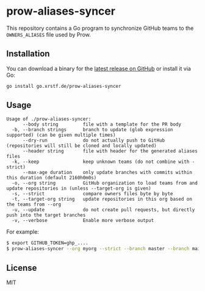 # prow-aliases-syncer

This repository contains a Go program to synchronize GitHub teams to the
`OWNERS_ALIASES` file used by Prow.

## Installation

You can download a binary for the [latest release on GitHub](https://github.com/xrstf/prow-aliases-syncer/releases)
or install it via Go:

```bash
go install go.xrstf.de/prow-aliases-syncer
```

## Usage

```
Usage of ./prow-aliases-syncer:
      --body string         file with a template for the PR body
  -b, --branch strings      branch to update (glob expression supported) (can be given multiple times)
      --dry-run             do not actually push to GitHub (repositories will still be cloned and locally updated)
      --header string       file with header for the generated aliases files
  -k, --keep                keep unknown teams (do not combine with -strict)
      --max-age duration    only update branches with commits within this duration (default 2160h0m0s)
  -o, --org string          GitHub organization to load teams from and update repositories in (unless --target-org is given)
  -s, --strict              compare owners files byte by byte
  -t, --target-org string   update repositories in this org based on the teams from --org
  -u, --update              do not create pull requests, but directly push into the target branches
  -v, --verbose             Enable more verbose output
```

For example:

```bash
$ export GITHUB_TOKEN=ghp_....
$ prow-aliases-syncer --org myorg --strict --branch master --branch main --branch 'release/*'
```

## License

MIT
